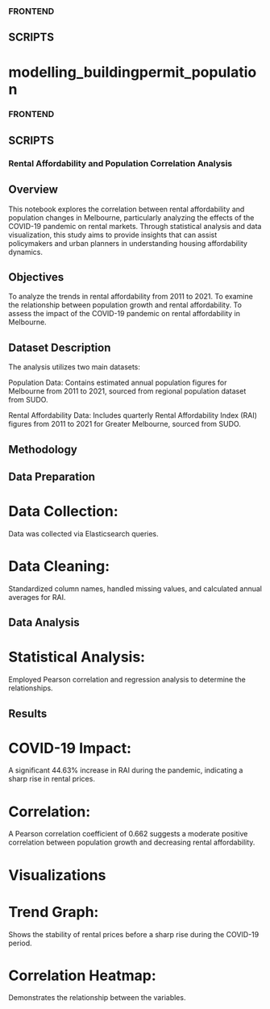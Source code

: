 ### FRONTEND


## SCRIPTS
 # modelling_buildingpermit_population

### FRONTEND


## SCRIPTS

### Rental Affordability and Population Correlation Analysis

## Overview

This notebook explores the correlation between rental affordability and population changes in Melbourne, particularly analyzing the effects of the COVID-19 pandemic on rental markets. Through statistical analysis and data visualization, this study aims to provide insights that can assist policymakers and urban planners in understanding housing affordability dynamics.

## Objectives

To analyze the trends in rental affordability from 2011 to 2021.
To examine the relationship between population growth and rental affordability.
To assess the impact of the COVID-19 pandemic on rental affordability in Melbourne.

## Dataset Description

The analysis utilizes two main datasets:

Population Data: Contains estimated annual population figures for Melbourne from 2011 to 2021, sourced from regional population dataset from SUDO.

Rental Affordability Data: Includes quarterly Rental Affordability Index (RAI) figures from 2011 to 2021 for Greater Melbourne, sourced from SUDO.

## Methodology

 ## Data Preparation

# Data Collection: 

Data was collected via Elasticsearch queries.

# Data Cleaning: 

Standardized column names, handled missing values, and calculated annual averages for RAI.

## Data Analysis

# Statistical Analysis: 

Employed Pearson correlation and regression analysis to determine the relationships.


## Results

# COVID-19 Impact: 

A significant 44.63% increase in RAI during the pandemic, indicating a sharp rise in rental prices.

# Correlation: 

A Pearson correlation coefficient of 0.662 suggests a moderate positive correlation between population growth and decreasing rental affordability.

# Visualizations

# Trend Graph: 

Shows the stability of rental prices before a sharp rise during the COVID-19 period.

# Correlation Heatmap: 

Demonstrates the relationship between the variables.
